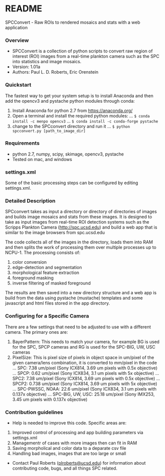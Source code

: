 # README #

SPCConvert - Raw ROIs to rendered mosaics and stats with a web application

### Overview ###

* SPCConvert is a collection of python scripts to convert raw region of interest (ROI) images from a real-time plankton camera such as the SPC into statistics and image mosaics.
* Version: 1.01a
* Authors: Paul L. D. Roberts, Eric Orenstein

### Quickstart ###

The fastest way to get your system setup is to install Anaconda and then add the opencv3 and pystache python modules through conda:

1. Install Anaconda for python 2.7 from https://anaconda.org/
2. Open a terminal and install the required python modules:
... `$ conda install -c menpo opencv3`
... `$ conda install -c conda-forge pystache`
3. change to the SPCconvert directory and run it
... `$ python spcconvert.py [path_to_image_dir]`

### Requirements ###
* python 2.7, numpy, scipy, skimage, opencv3, pystache
* Tested on mac, and windows

### settings.xml ###

Some of the basic processing steps can be configured by editing settings.xml. 

### Detailed Description ###

SPCconvert takes as input a directory or directory of directories of images and builds image mosaics and stats from these images.
It is designed to take as input images from real-time ROI detection systems such as the Scripps Plankton Camera (http://spc.ucsd.edu)
and build a web app that is similar to the image browsers from spc.ucsd.edu

The code collects all of the images in the directory, loads them into RAM and then splits the work of processing them over multiple
processes up to NCPU-1. The processing consists of:

1. color conversion
2. edge-detection and segmentation
3. morphological feature extraction
4. foreground masking
5. inverse filtering of masked foreground

The results are then saved into a new directory structure and a web app is build from the data using pystache (mustache) templates
and some javascript and html files stored in the app directory.

### Configuring for a Specific Camera ###

There are a few settings that need to be adjusted to use with a different camera. The primary ones are:

1. BayerPattern: This needs to match your camera, for example BG is used for the SPC, SPCP cameras and RG is used for the SPC-BIG, UW, USC cameras
2. PixelSize: This is pixel size of pixels in object space in um/pixel of the given camera/lens combination, it is converted to mm/pixel in the code
... SPC: 7.38 um/pixel (Sony ICX814, 3.69 um pixels with 0.5x objective)
... SPCP: 0.62 um/pixel (Sony ICX834, 3.1 um pixels with 5x objective)
... SPC2: 7.38 um/pixel (Sony ICX814, 3.69 um pixels with 0.5x objective)
... SPCP2: 0.738 um/pixel (Sony ICX814, 3.69 um pixels with 5x objective)
... SPC-PWSSC, NOAA: 22.6 um/pixel (Sony ICX834, 3.1 um pixels with 0.137x objective)
... SPC-BIG, UW, USC: 25.18 um/pixel (Sony IMX253, 3.45 um pixels with 0.137x objective)

### Contribution guidelines ###

* Help is needed to improve this code. Specific areas are:

1. Improved control of processing and app building parameters via settings.xml
2. Managementr of cases with more images then can fit in RAM
3. Saving morpholical and color data to a deparate csv file
4. Handling bad images, images that are too large or small

* Contact Paul Roberts (plroberts@ucsd.edu) for information about contributing code, bugs, and all things SPC related.